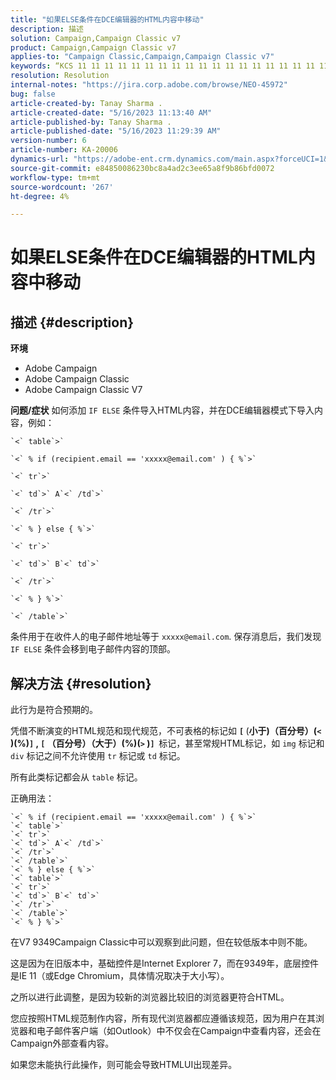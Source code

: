 ```yaml
---
title: "如果ELSE条件在DCE编辑器的HTML内容中移动"
description: 描述
solution: Campaign,Campaign Classic v7
product: Campaign,Campaign Classic v7
applies-to: "Campaign Classic,Campaign,Campaign Classic v7"
keywords: “KCS 11 11 11 11 11 11 11 11 11 11 11 11 11 11 11 11 11 11 11 11 11 11 11 11 11 11 11 11 11 111 11 111 1111 111 11 11 11 1 1111 1 1 1 1 1 1 1111 1 1 11 11111 1 1 1 1 111 1 11111 1 1 1 1 11 1 1 11 1 111111111 1 1 11 1 111 11 11 11 111 111111 11 11111
resolution: Resolution
internal-notes: "https://jira.corp.adobe.com/browse/NEO-45972"
bug: false
article-created-by: Tanay Sharma .
article-created-date: "5/16/2023 11:13:40 AM"
article-published-by: Tanay Sharma .
article-published-date: "5/16/2023 11:29:39 AM"
version-number: 6
article-number: KA-20006
dynamics-url: "https://adobe-ent.crm.dynamics.com/main.aspx?forceUCI=1&pagetype=entityrecord&etn=knowledgearticle&id=c7e35ab1-daf3-ed11-8848-6045bd006079"
source-git-commit: e84850086230bc8a4ad2c3ee65a8f9b86bfd0072
workflow-type: tm+mt
source-wordcount: '267'
ht-degree: 4%

---
```


# 如果ELSE条件在DCE编辑器的HTML内容中移动

## 描述 {#description}


<b>环境</b>

- Adobe Campaign
- Adobe Campaign Classic
- Adobe Campaign Classic V7

<b>问题/症状</b>
如何添加 `IF ELSE` 条件导入HTML内容，并在DCE编辑器模式下导入内容，例如：


```
`<` table`>` 

`<` % if (recipient.email == 'xxxxx@email.com' ) { %`>` 

`<` tr`>` 

`<` td`>` A`<` /td`>` 

`<` /tr`>` 

`<` % } else { %`>` 

`<` tr`>` 

`<` td`>` B`<` td`>` 

`<` /tr`>` 

`<` % } %`>` 

`<` /table`>`
```


条件用于在收件人的电子邮件地址等于 `xxxxx@email.com`. 保存消息后，我们发现 `IF ELSE` 条件会移到电子邮件内容的顶部。


## 解决方法 {#resolution}


此行为是符合预期的。

凭借不断演变的HTML规范和现代规范，不可表格的标记如 <b>`[` </b>(<b>小于)（百分号）(`<` )(%)`]` , `[` （百分号）（大于）(%)(`>` )`]`  </b>标记，甚至常规HTML标记，如 `img` 标记和 `div` 标记之间不允许使用 `tr` 标记或 `td` 标记。

所有此类标记都会从 `table` 标记。

正确用法：


```
`<` % if (recipient.email == 'xxxxx@email.com' ) { %`>` 
`<` table`>` 
`<` tr`>` 
`<` td`>` A`<` /td`>` 
`<` /tr`>` 
`<` /table`>` 
`<` % } else { %`>` 
`<` table`>` 
`<` tr`>` 
`<` td`>` B`<` td`>` 
`<` /tr`>` 
`<` /table`>` 
`<` % } %`>`
```


在V7 9349Campaign Classic中可以观察到此问题，但在较低版本中则不能。

这是因为在旧版本中，基础控件是Internet Explorer 7，而在9349年，底层控件是IE 11（或Edge Chromium，具体情况取决于大小写）。

之所以进行此调整，是因为较新的浏览器比较旧的浏览器更符合HTML。

您应按照HTML规范制作内容，所有现代浏览器都应遵循该规范，因为用户在其浏览器和电子邮件客户端（如Outlook）中不仅会在Campaign中查看内容，还会在Campaign外部查看内容。

如果您未能执行此操作，则可能会导致HTMLUI出现差异。
